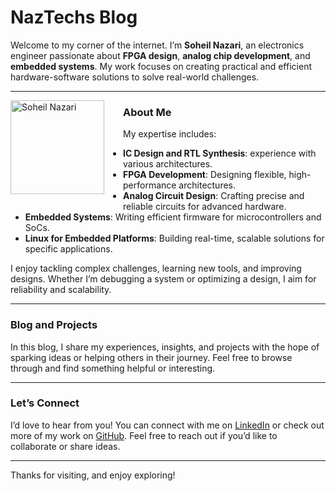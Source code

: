 # **NazTechs Blog**

Welcome to my corner of the internet. I’m **Soheil Nazari**, an electronics engineer passionate about **FPGA design**, **analog chip development**, and **embedded systems**. My work focuses on creating practical and efficient hardware-software solutions to solve real-world challenges.

---

<p>
  <img src="https://github.com/user-attachments/assets/7a4db969-6041-448e-887a-e494066e84ce" alt="Soheil Nazari" width="150" align="left" style="margin: 0 30px 15px 0;"/>
</p>

### **About Me**
My expertise includes:
- **IC Design and RTL Synthesis**: experience with various architectures.  
- **FPGA Development**: Designing flexible, high-performance architectures.  
- **Analog Circuit Design**: Crafting precise and reliable circuits for advanced hardware.  
- **Embedded Systems**: Writing efficient firmware for microcontrollers and SoCs.  
- **Linux for Embedded Platforms**: Building real-time, scalable solutions for specific applications.  

I enjoy tackling complex challenges, learning new tools, and improving designs. Whether I’m debugging a system or optimizing a design, I aim for reliability and scalability.

---

### **Blog and Projects**
In this blog, I share my experiences, insights, and projects with the hope of sparking ideas or helping others in their journey.
Feel free to browse through and find something helpful or interesting.

---

### **Let’s Connect**
I’d love to hear from you! You can connect with me on [LinkedIn](https://www.linkedin.com/in/soheil-nazari-aa825a8a/) or check out more of my work on [GitHub](https://github.com/naztechs). Feel free to reach out if you’d like to collaborate or share ideas.

---

Thanks for visiting, and enjoy exploring!
